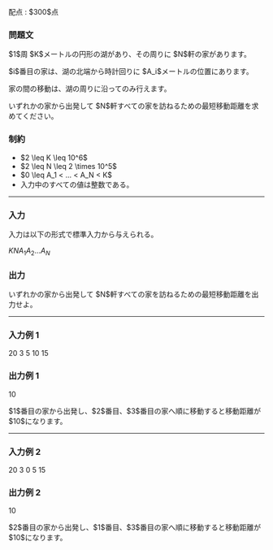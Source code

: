 
<div>

<span>

<span>

<p>
配点 : $300$点
</p>

<div>

<section>

### **問題文**

<p>
$1$周 $K$メートルの円形の湖があり、その周りに $N$軒の家があります。
</p>

<p>
$i$番目の家は、湖の北端から時計回りに $A_i$メートルの位置にあります。
</p>

<p>
家の間の移動は、湖の周りに沿ってのみ行えます。
</p>

<p>
いずれかの家から出発して $N$軒すべての家を訪ねるための最短移動距離を求めてください。
</p>

</section>

</div>

<div>

<section>

### **制約**

<ul>

<li>
$2 \leq K \leq 10^6$
</li>

<li>
$2 \leq N \leq 2 \times 10^5$
</li>

<li>
$0 \leq A_1 < ... < A_N < K$
</li>

<li>
入力中のすべての値は整数である。
</li>

</ul>

</section>

</div>

---

<div>

<div>

<section>

### **入力**

<p>
入力は以下の形式で標準入力から与えられる。
</p>

<div>

$K$$N$$A_1$$A_2$$...$$A_N$
</div>

</section>

</div>

<div>

<section>

### **出力**

<p>
いずれかの家から出発して $N$軒すべての家を訪ねるための最短移動距離を出力せよ。
</p>

</section>

</div>

</div>

---

<div>

<section>

### **入力例 1**

<div>

20 3
5 10 15

</div>

</section>

</div>

<div>

<section>

### **出力例 1**

<div>

10

</div>

<p>
$1$番目の家から出発し、$2$番目、$3$番目の家へ順に移動すると移動距離が $10$になります。
</p>

</section>

</div>

---

<div>

<section>

### **入力例 2**

<div>

20 3
0 5 15

</div>

</section>

</div>

<div>

<section>

### **出力例 2**

<div>

10

</div>

<p>
$2$番目の家から出発し、$1$番目、$3$番目の家へ順に移動すると移動距離が $10$になります。
</p>

</section>

</div>

</span>

</span>

</div>
